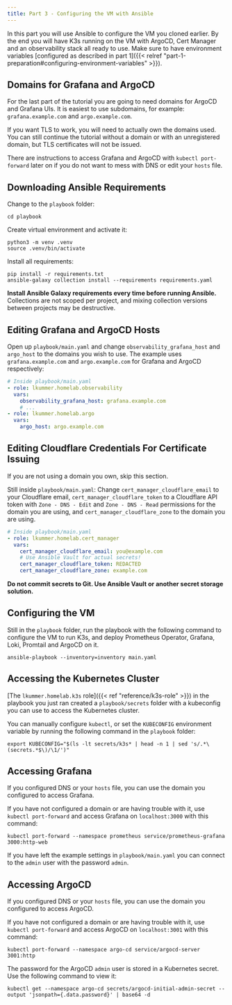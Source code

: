 ```yaml
---
title: Part 3 - Configuring the VM with Ansible
---
```


In this part you will use Ansible to configure the VM you cloned earlier.
By the end you will have K3s running on the VM with ArgoCD, Cert Manager and an observability stack all ready to use.
Make sure to have environment variables [configured as described in part 1]({{< relref "part-1-preparation#configuring-environment-variables" >}}).

## Domains for Grafana and ArgoCD

For the last part of the tutorial you are going to need domains for ArgoCD and Grafana UIs.
It is easiest to use subdomains, for example: `grafana.example.com` and `argo.example.com`.

If you want TLS to work, you will need to actually own the domains used.
You can still continue the tutorial without a domain or with an unregistered domain, but TLS certificates will not be issued.

There are instructions to access Grafana and ArgoCD with `kubectl port-forward` later on if you do not want to mess with DNS or edit your `hosts` file.

## Downloading Ansible Requirements

Change to the `playbook` folder:

```
cd playbook
```

Create virtual environment and activate it:

```
python3 -m venv .venv
source .venv/bin/activate
```

Install all requirements:

```
pip install -r requirements.txt
ansible-galaxy collection install --requirements requirements.yaml
```

**Install Ansible Galaxy requirements every time before running Ansible.**
Collections are not scoped per project, and mixing collection versions between projects may be destructive.

## Editing Grafana and ArgoCD Hosts

Open up `playbook/main.yaml` and change `observability_grafana_host` and `argo_host` to the domains you wish to use.
The example uses `grafana.example.com` and `argo.example.com` for Grafana and ArgoCD respectively:

```yaml
# Inside playbook/main.yaml
- role: lkummer.homelab.observability
  vars:
    observability_grafana_host: grafana.example.com
    # ...
- role: lkummer.homelab.argo
  vars:
    argo_host: argo.example.com
```

## Editing Cloudflare Credentials For Certificate Issuing

If you are not using a domain you own, skip this section.

Still inside `playbook/main.yaml`: Change `cert_manager_cloudflare_email` to your Cloudflare email, `cert_manager_cloudflare_token` to a Cloudflare API token with `Zone - DNS - Edit` and `Zone - DNS - Read` permissions for the domain you are using, and `cert_manager_cloudflare_zone` to the domain you are using.

```yaml
# Inside playbook/main.yaml
- role: lkummer.homelab.cert_manager
  vars:
    cert_manager_cloudflare_email: you@example.com
    # Use Ansible Vault for actual secrets!
    cert_manager_cloudflare_token: REDACTED
    cert_manager_cloudflare_zone: example.com
```

**Do not commit secrets to Git. Use Ansible Vault or another secret storage solution.**

## Configuring the VM

Still in the `playbook` folder,
run the playbook with the following command to configure the VM to run K3s, and deploy Prometheus Operator, Grafana, Loki, Promtail and ArgoCD on it.

```
ansible-playbook --inventory=inventory main.yaml
```

## Accessing the Kubernetes Cluster

[The `lkummer.homelab.k3s` role]({{< ref "reference/k3s-role" >}}) in the playbook you just ran created a `playbook/secrets` folder with a kubeconfig you can use to access the Kubernetes cluster.

You can manually configure `kubectl`, or set the `KUBECONFIG` environment variable by running the following command in the `playbook` folder:

```
export KUBECONFIG="$(ls -lt secrets/k3s* | head -n 1 | sed 's/.*\(secrets.*$\)/\1/')"
```

## Accessing Grafana

If you configured DNS or your `hosts` file, you can use the domain you configured to access Grafana.

If you have not configured a domain or are having trouble with it, use `kubectl port-forward` and access Grafana on `localhost:3000` with this command:

```
kubectl port-forward --namespace prometheus service/prometheus-grafana 3000:http-web
```

If you have left the example settings in `playbook/main.yaml` you can connect to the `admin` user with the password `admin`.

## Accessing ArgoCD

If you configured DNS or your `hosts` file, you can use the domain you configured to access ArgoCD.

If you have not configured a domain or are having trouble with it, use `kubectl port-forward` and access ArgoCD on `localhost:3001` with this command:

```
kubectl port-forward --namespace argo-cd service/argocd-server 3001:http
```

The password for the ArgoCD `admin` user is stored in a Kubernetes secret. Use the following command to view it:

```
kubectl get --namespace argo-cd secrets/argocd-initial-admin-secret --output 'jsonpath={.data.password}' | base64 -d
```
